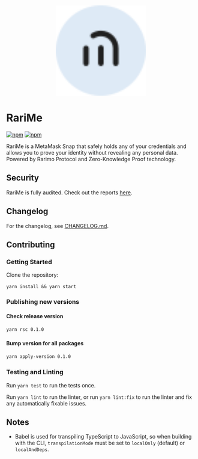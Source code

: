 <p align="center">
    <img src="https://github.com/rarimo/rarime/blob/6efa918aeb21d7c5e154e20b048754f417ce0f16/packages/snap/images/icon.svg" alt="RariMe logo" width="240"/>
</p>

# RariMe

[![npm](https://img.shields.io/npm/v/%40rarimo%2Frarime)](https://www.npmjs.com/package/@rarimo/rarime)
[![npm](https://img.shields.io/npm/dm/%40rarimo%2Frarime)](https://npm-stat.com/charts.html?package=%40rarimo%2Frarime)

RariMe is a MetaMask Snap that safely holds any of your credentials and allows you to prove your identity without revealing any personal data. Powered by Rarimo Protocol and Zero-Knowledge Proof technology.

## Security

RariMe is fully audited. Check out the reports [here](./audits/).

## Changelog

For the changelog, see [CHANGELOG.md](https://github.com/rarimo/rarime/blob/main/CHANGELOG.md).

## Contributing

### Getting Started

Clone the repository:

```shell
yarn install && yarn start
```

### Publishing new versions

#### Check release version

```bash
yarn rsc 0.1.0
```

#### Bump version for all packages

```bash
yarn apply-version 0.1.0
```

### Testing and Linting

Run `yarn test` to run the tests once.

Run `yarn lint` to run the linter, or run `yarn lint:fix` to run the linter and fix any automatically fixable issues.

## Notes

- Babel is used for transpiling TypeScript to JavaScript, so when building with the CLI,
  `transpilationMode` must be set to `localOnly` (default) or `localAndDeps`.
